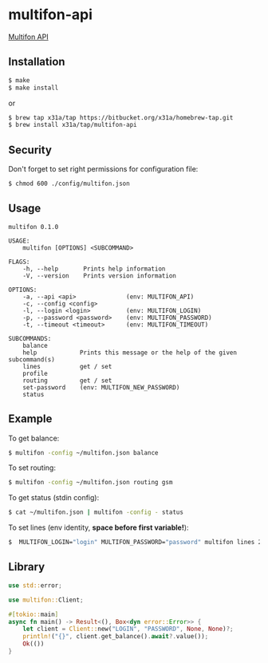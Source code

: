 # multifon-api

[Multifon API](https://multifon.megafon.ru/)

## Installation
```sh
$ make
$ make install
```
or
```sh
$ brew tap x31a/tap https://bitbucket.org/x31a/homebrew-tap.git
$ brew install x31a/tap/multifon-api
```

## Security

Don't forget to set right permissions for configuration file:
```sh
$ chmod 600 ./config/multifon.json
```

## Usage
```text
multifon 0.1.0

USAGE:
    multifon [OPTIONS] <SUBCOMMAND>

FLAGS:
    -h, --help       Prints help information
    -V, --version    Prints version information

OPTIONS:
    -a, --api <api>              (env: MULTIFON_API)
    -c, --config <config>
    -l, --login <login>          (env: MULTIFON_LOGIN)
    -p, --password <password>    (env: MULTIFON_PASSWORD)
    -t, --timeout <timeout>      (env: MULTIFON_TIMEOUT)

SUBCOMMANDS:
    balance
    help            Prints this message or the help of the given subcommand(s)
    lines           get / set
    profile
    routing         get / set
    set-password    (env: MULTIFON_NEW_PASSWORD)
    status
```

## Example

To get balance:
```sh
$ multifon -config ~/multifon.json balance
```

To set routing:
```sh
$ multifon -config ~/multifon.json routing gsm
```

To get status (stdin config):
```sh
$ cat ~/multifon.json | multifon -config - status
```

To set lines (env identity, **space before first variable!**):
```sh
$  MULTIFON_LOGIN="login" MULTIFON_PASSWORD="password" multifon lines 2
```

## Library
```rust
use std::error;

use multifon::Client;

#[tokio::main]
async fn main() -> Result<(), Box<dyn error::Error>> {
    let client = Client::new("LOGIN", "PASSWORD", None, None)?;
    println!("{}", client.get_balance().await?.value());
    Ok(())
}
```
